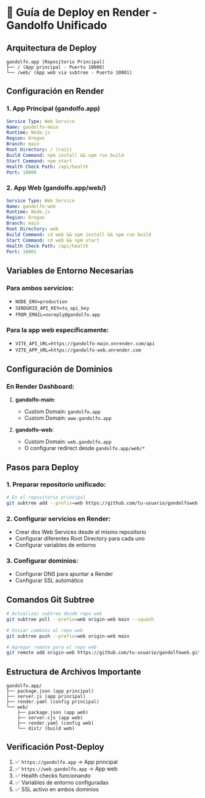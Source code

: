 # 🚀 Guía de Deploy en Render - Gandolfo Unificado

## Arquitectura de Deploy

```
gandolfo.app (Repositorio Principal)
├── / (App principal - Puerto 10000)
└── /web/ (App web via subtree - Puerto 10001)
```

## Configuración en Render

### 1. App Principal (gandolfo.app)
```yaml
Service Type: Web Service
Name: gandolfo-main
Runtime: Node.js
Region: Oregon
Branch: main
Root Directory: / (raíz)
Build Command: npm install && npm run build
Start Command: npm start
Health Check Path: /api/health
Port: 10000
```

### 2. App Web (gandolfo.app/web/)
```yaml
Service Type: Web Service  
Name: gandolfo-web
Runtime: Node.js
Region: Oregon
Branch: main
Root Directory: web
Build Command: cd web && npm install && npm run build
Start Command: cd web && npm start
Health Check Path: /api/health
Port: 10001
```

## Variables de Entorno Necesarias

### Para ambos servicios:
- `NODE_ENV=production`
- `SENDGRID_API_KEY=tu_api_key`
- `FROM_EMAIL=noreply@gandolfo.app`

### Para la app web específicamente:
- `VITE_API_URL=https://gandolfo-main.onrender.com/api`
- `VITE_APP_URL=https://gandolfo-web.onrender.com`

## Configuración de Dominios

### En Render Dashboard:
1. **gandolfo-main**: 
   - Custom Domain: `gandolfo.app`
   - Custom Domain: `www.gandolfo.app`

2. **gandolfo-web**:
   - Custom Domain: `web.gandolfo.app`
   - O configurar redirect desde `gandolfo.app/web/*`

## Pasos para Deploy

### 1. Preparar repositorio unificado:
```bash
# En el repositorio principal
git subtree add --prefix=web https://github.com/tu-usuario/gandolfoweb.git main --squash
```

### 2. Configurar servicios en Render:
- Crear dos Web Services desde el mismo repositorio
- Configurar diferentes Root Directory para cada uno
- Configurar variables de entorno

### 3. Configurar dominios:
- Configurar DNS para apuntar a Render
- Configurar SSL automático

## Comandos Git Subtree

```bash
# Actualizar subtree desde repo web
git subtree pull --prefix=web origin-web main --squash

# Enviar cambios al repo web
git subtree push --prefix=web origin-web main

# Agregar remote para el repo web
git remote add origin-web https://github.com/tu-usuario/gandolfoweb.git
```

## Estructura de Archivos Importante

```
gandolfo.app/
├── package.json (app principal)
├── server.js (app principal)
├── render.yaml (config principal)
└── web/
    ├── package.json (app web)
    ├── server.cjs (app web)
    ├── render.yaml (config web)
    └── dist/ (build web)
```

## Verificación Post-Deploy

1. ✅ `https://gandolfo.app` → App principal
2. ✅ `https://web.gandolfo.app` → App web
3. ✅ Health checks funcionando
4. ✅ Variables de entorno configuradas
5. ✅ SSL activo en ambos dominios
